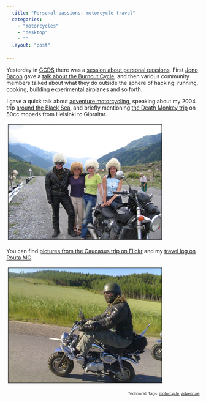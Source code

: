 ```yaml
---
  title: "Personal passions: motorcycle travel"
  categories: 
    - "motorcycles"
    - "desktop"
    - ""
  layout: "post"

---
```

<p>
Yesterday in <a href="http://www.grancanariadesktopsummit.org/">GCDS</a> there was a <a href="http://blogs.gnome.org/bolsh/2009/07/07/last-minute-schedule-change-personal-passions/">session about personal passions</a>. First <a href="http://www.jonobacon.org/">Jono Bacon</a> gave a <a href="http://marnanel.livejournal.com/1260227.html">talk about the Burnout Cycle</a>, and then various community members talked about what they do outside the sphere of hacking: running, cooking, building experimental airplanes and so forth.
</p><p>
I gave a quick talk about <a href="http://www.adventure-motorcycling.com/">adventure motorcycling</a>, speaking about my 2004 trip <a href="http://www.routamc.org/journal/to-the-black-sea/">around the Black Sea</a>, and briefly mentioning <a href="http://www.deathmonkey.org/">the Death Monkey trip</a> on 50cc mopeds from Helsinki to Gibraltar.
</p><p>
<img src="/files/georgian_military_highway_hats.jpg" height="300" width="400" border="1" hspace="4" vspace="4" alt="Buying hats from Georgian Military Highway" title="Buying hats from Georgian Military Highway" />
</p><p>
You can find <a href="http://www.flickr.com/photos/bergie/sets/72157601177213555/">pictures from the Caucasus trip on Flickr</a> and my <a href="http://www.routamc.org/journal/to-the-black-sea/">travel log on Routa MC</a>.
</p><p>
<img src="/files/riding_monkey_to_gibraltar.jpg" height="300" width="400" border="1" hspace="4" vspace="4" alt="Riding 50cc Monkey to Gibraltar" title="Riding 50cc Monkey to Gibraltar" />
</p>
<!-- technorati tags start --><p style="text-align:right;font-size:10px;">Technorati Tags: <a href="http://www.technorati.com/tag/motorcycle" rel="tag">motorcycle</a>, <a href="http://www.technorati.com/tag/adventure" rel="tag">adventure</a></p><!-- technorati tags end -->